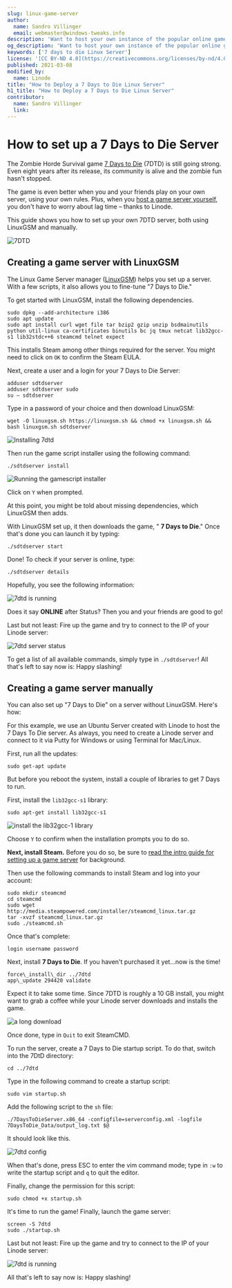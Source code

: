 ```yaml
---
slug: linux-game-server
author:
  name: Sandro Villinger
  email: webmaster@windows-tweaks.info
description: 'Want to host your own instance of the popular online game, 7 Days to Die? Here&#39;s the step-by-step guide.'
og_description: 'Want to host your own instance of the popular online game, 7 Days to Die? Here&#39;s the step-by-step guide.'
keywords: ['7 days to die Linux Server']
license: '[CC BY-ND 4.0](https://creativecommons.org/licenses/by-nd/4.0)'
published: 2021-03-08
modified_by:
  name: Linode
title: "How to Deploy a 7 Days to Die Linux Server"
h1_title: "How to Deploy a 7 Days to Die Linux Server"
contributor:
  name: Sandro Villinger
  link:
---
```


# How to set up a 7 Days to Die Server

The Zombie Horde Survival game [7 Days to Die](https://7daystodie.com/) (7DTD) is still going strong. Even eight years after its release, its community is alive and the zombie fun hasn&#39;t stopped.

The game is even better when you and your friends play on your own server, using your own rules. Plus, when you [host a game server yourself](https://www.linode.com/docs/guides/game-servers/linux-game-server/index.md), you don&#39;t have to worry about lag time – thanks to Linode.

This guide shows you how to set up your own 7DTD server, both using LinuxGSM and manually.

![7DTD](Linux_game_7days.png)

## Creating a game server with LinuxGSM

The Linux Game Server manager ([LinuxGSM](https://linuxgsm.com/)) helps you set up a server. With a few scripts, it also allows you to fine-tune "7 Days to Die."

To get started with LinuxGSM, install the following dependencies.

```
sudo dpkg --add-architecture i386
sudo apt update
sudo apt install curl wget file tar bzip2 gzip unzip bsdmainutils python util-linux ca-certificates binutils bc jq tmux netcat lib32gcc-s1 lib32stdc++6 steamcmd telnet expect
```

This installs Steam among other things required for the server. You might need to click on `OK` to confirm the Steam EULA.

Next, create a user and a login for your 7 Days to Die Server:

```
adduser sdtdserver
adduser sdtdserver sudo
su – sdtdserver
```

Type in a password of your choice and then download LinuxGSM:

```
wget -O linuxgsm.sh https://linuxgsm.sh && chmod +x linuxgsm.sh && bash linuxgsm.sh sdtdserver
```

![Installing 7dtd](Linux_game_server_7dtd.png)

Then run the game script installer using the following command:

```
./sdtdserver install
```

![Running the gamescript installer](Linux_game_server3.png)

 Click on `Y` when prompted.

At this point, you might be told about missing dependencies, which LinuxGSM then adds.

With LinuxGSM set up, it then downloads the game, &quot; **7 Days to Die**.&quot; Once that&#39;s done you can launch it by typing:

```
./sdtdserver start
```

Done! To check if your server is online, type:

```
./sdtdserver details
```

 Hopefully, you see the following information:

 ![7dtd is running](Linux_game_server_7dtd_running.png)

 Does it say **ONLINE** after Status? Then you and your friends are good to go!

Last but not least: Fire up the game and try to connect to the IP of your Linode server:

![7dtd server status](Linux_game_server_7dtd_server.png)

To get a list of all available commands, simply type in `./sdtdserver`! All that&#39;s left to say now is: Happy slashing!

## Creating a game server manually

You can also set up &quot;7 Days to Die&quot; on a server without LinuxGSM. Here&#39;s how:

For this example, we use an Ubuntu Server created with Linode to host the 7 Days To Die server. As always, you need to create a Linode server and connect to it via Putty for Windows or using Terminal for Mac/Linux.

First, run all the updates:

```
sudo get-apt update
```

But before you reboot the system, install a couple of libraries to get 7 Days to run.

First, install the `lib32gcc-s1` library:

```
sudo apt-get install lib32gcc-s1
```

![install the lib32gcc-1 library](Linux_game_server_lib32gccl.png)

Choose `Y` to confirm when the installation prompts you to do so.

**Next, install Steam.** Before you do so, be sure to [read the intro guide for setting up a game server](https://www.linode.com/docs/guides/game-servers/linux-game-server/index.md) for background.

Then use the following commands to install Steam and log into your account:

```
sudo mkdir steamcmd
cd steamcmd
sudo wget http://media.steampowered.com/installer/steamcmd_linux.tar.gz
tar -xvzf steamcmd_linux.tar.gz
sudo ./steamcmd.sh
```

Once that's complete:

```
login username password
```

Next, install **7 Days to Die**. If you haven&#39;t purchased it yet…now is the time!

```
force\_install\_dir ../7dtd
app\_update 294420 validate
```

Expect it to take some time. Since 7DTD is roughly a 10 GB install, you might want to grab a coffee while your Linode server downloads and installs the game.

![a long download](Linux_game_server_longdownload.png)

Once done, type in `Quit` to exit SteamCMD.

To run the server, create a 7 Days to Die startup script. To do that, switch into the 7DtD directory:

```
cd ../7dtd
```

Type in the following command to create a startup script:

```
sudo vim startup.sh
```

Add the following script to the `sh` file:

```
./7DaysToDieServer.x86_64 -configfile=serverconfig.xml -logfile 7DaysToDie_Data/output_log.txt $@
```

 It should look like this.

![7dtd config](Linux_game_server_config.png)

 When that&#39;s done, press ESC to enter the vim command mode; type in `:w` to write the startup script and `q` to quit the editor.

Finally, change the permission for this script:

```
sudo chmod +x startup.sh
```

It&#39;s time to run the game! Finally, launch the game server:

```
screen -S 7dtd
sudo ./startup.sh
```

Last but not least: Fire up the game and try to connect to the IP of your Linode server:

![7dtd is running](Linux_game_server_7dtd_server.png)

All that&#39;s left to say now is: Happy slashing!

